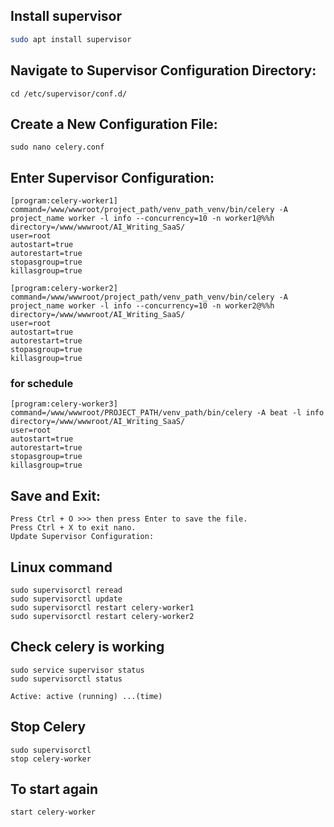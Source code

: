 ## Install supervisor
```bash
sudo apt install supervisor
```

## Navigate to Supervisor Configuration Directory:
```
cd /etc/supervisor/conf.d/
```
## Create a New Configuration File:
``
sudo nano celery.conf
``
## Enter Supervisor Configuration:
```
[program:celery-worker1]
command=/www/wwwroot/project_path/venv_path_venv/bin/celery -A project_name worker -l info --concurrency=10 -n worker1@%%h
directory=/www/wwwroot/AI_Writing_SaaS/
user=root
autostart=true
autorestart=true
stopasgroup=true
killasgroup=true

[program:celery-worker2]
command=/www/wwwroot/project_path/venv_path_venv/bin/celery -A project_name worker -l info --concurrency=10 -n worker2@%%h
directory=/www/wwwroot/AI_Writing_SaaS/
user=root
autostart=true
autorestart=true
stopasgroup=true
killasgroup=true
```
### for schedule
```
[program:celery-worker3]
command=/www/wwwroot/PROJECT_PATH/venv_path/bin/celery -A beat -l info
directory=/www/wwwroot/AI_Writing_SaaS/
user=root
autostart=true
autorestart=true
stopasgroup=true
killasgroup=true
```
## Save and Exit:
```
Press Ctrl + O >>> then press Enter to save the file.
Press Ctrl + X to exit nano.
Update Supervisor Configuration:
```
## Linux command
```
sudo supervisorctl reread
sudo supervisorctl update
sudo supervisorctl restart celery-worker1
sudo supervisorctl restart celery-worker2
```
## Check celery is working
```
sudo service supervisor status
sudo supervisorctl status
```
```
Active: active (running) ...(time)
```
## Stop Celery
```
sudo supervisorctl
stop celery-worker
```
## To start again
```
start celery-worker
```

